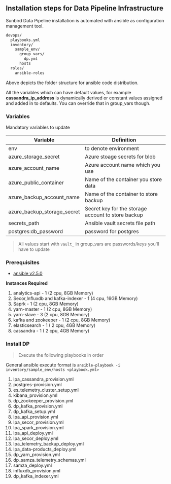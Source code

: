Installation steps for Data Pipeline Infrastructure
-

Sunbird Data Pipeline installation is automated with ansible as configuration management tool.

```sh
devops/
  playbooks.yml
  inventory/
    sample_env/
      group_vars/
        dp.yml
      hosts
  roles/
    ansible-roles
```

Above depicts the folder structure for ansible code distribution.

All the variables which can have default values, for example **cassandra_ip_address** is dynamically derived or constant values assigned and added in to defaults.
You can override that in group_vars though.

### Variables

Mandatory variables to update

| Variable | Definition |
| ---  | --- |
| env | to denote environment |
| azure_storage_secret | Azure stoage secrets for blob |
| azure_account_name | Azure account name which you use |
| azure_public_container | Name of the container you store data |
| azure_backup_account_name | Name of the container to store backup |
| azure_backup_storage_secret | Secret key for the storage account to store backup |
| secrets_path | Ansible vault secrets file path |
| postgres:db_password | password for postgres |

> All values start with `vault_` in group_vars are passwords/keys you'll have to update

### Prerequisites

- [ansible v2.5.0](https://docs.ansible.com/ansible/latest/installation_guide/intro_installation.html#latest-releases-via-pip)

**Instances Required**

1. analytics-api - 1 (2 cpu, 8GB Memory)
2. Secor,Influxdb and kafka-indexer - 1 (4 cpu, 16GB Memory)
3. Saprk - 1 (2 cpu, 8GB Memory)
4. yarn-master - 1 (2 cpu, 8GB Memory)
5. yarn-slave - 3 (2 cpu, 8GB Memory)
6. kafka and zookeeper - 1 (2 cpu, 8GB Memory)
7. elasticsearch - 1 ( 2 cpu, 4GB Memory)
8. cassandra - 1 ( 2 cpu, 4GB Memory)

### Install DP

> Execute the following playbooks in order

General ansible execute format is `ansible-playbook -i inventory/sample_env/hosts <playbook.yml>`

1.  lpa_cassandra_provision.yml
2.  postgres-provision.yml
3.  es_telemetry_cluster_setup.yml
4.  kibana_provision.yml
5.  dp_zookeeper_provision.yml
6.  dp_kafka_provision.yml
7.  dp_kafka_setup.yml
8.  lpa_api_provision.yml
9.  lpa_secor_provision.yml
10.  lpa_spark_provision.yml
11.  lpa_api_deploy.yml
12.  lpa_secor_deploy.yml
13.  lpa_telemetry_backup_deploy.yml
14.  lpa_data-products_deploy.yml
15.  dp_yarn_provision.yml
16.  dp_samza_telemetry_schemas.yml
17.  samza_deploy.yml
18.  influxdb_provision.yml
19.  dp_kafka_indexer.yml
